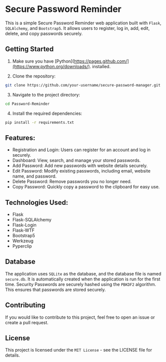 # Secure Password Reminder

This is a simple Secure Password Reminder web application built with `Flask`, `SQLAlchemy`, and `Bootstrap5`. It allows users to register, log in, add, edit, delete, and copy passwords securely.

## Getting Started

1. Make sure you have [Python](https://pages.github.com/](https://www.python.org/downloads/). installed.
  
2. Clone the repository:
```bash
git clone https://github.com/your-username/secure-password-manager.git
```
3. Navigate to the project directory:
```bash
cd Password-Reminder
```
4. Install the required dependencies:
```bash
pip install -r requirements.txt
```

## Features:

- Registration and Login: Users can register for an account and log in securely.
- Dashboard: View, search, and manage your stored passwords.
- Add Password: Add new passwords with website details securely.
- Edit Password: Modify existing passwords, including email, website name, and password.
- Delete Password: Remove passwords you no longer need.
- Copy Password: Quickly copy a password to the clipboard for easy use.

## Technologies Used:

- Flask
- Flask-SQLAlchemy
- Flask-Login
- Flask-WTF
- Bootstrap5
- Werkzeug
- Pyperclip

## Database

The application uses `SQLite` as the database, and the database file is named `secure.db`. It is automatically created when the application is run for the first time. 
Security Passwords are securely hashed using the `PBKDF2` algorithm. This ensures that passwords are stored securely. 

## Contributing

If you would like to contribute to this project, feel free to open an issue or create a pull request. 

## License

This project is licensed under the `MIT License` - see the LICENSE file for details.
  

